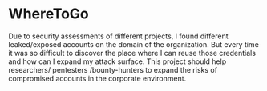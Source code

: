 

# WhereToGo

Due to security assessments of different projects, I found different leaked/exposed accounts on the domain of the organization. But every time it was so difficult to discover the place where I can reuse those credentials and how can I expand my attack surface. 
This project should help researchers/ pentesters /bounty-hunters to expand the risks of compromised accounts in the corporate environment.


 
